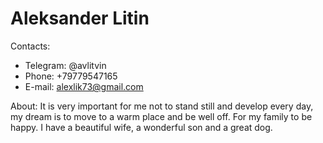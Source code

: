 # Aleksander Litin
Contacts:
* Telegram: @avlitvin
* Phone: +79779547165
* E-mail: alexlik73@gmail.com

About:
It is very important for me not to stand still and develop every day, my dream is to move to a warm place and be well off. For my family to be happy. I have a beautiful wife, a wonderful son and a great dog.
